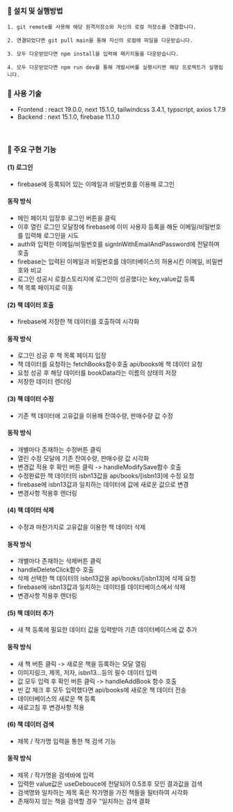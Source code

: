 ### 🤖 설치 및 실행방법 
```javasciprt
1. git remote를 사용해 해당 원격저장소와 자신의 로컬 저장소를 연결합니다.

2. 연결되었다면 git pull main을 통해 자신의 로컬에 파일을 다운받습니다.
  
3. 모두 다운받았다면 npm install을 입력해 패키지들을 다운받습니다.

4. 모두 다운받았다면 npm run dev를 통해 개발서버를 실행시키면 해당 프로젝트가 실행됩니다.
```

### 🔨 사용 기술
- Frontend : react 19.0.0, next 15.1.0, tailwindcss 3.4.1, typscript, axios 1.7.9
- Backend : next 15.1.0, firebase 11.1.0
</br>

### 🌳 주요 구현 기능
#### (1) 로그인
- firebase에 등록되어 있는 이메일과 비밀번호를 이용해 로그인
#### 동작 방식
- 메인 페이지 입장후 로그인 버튼을 클릭
- 이후 열린 로그인 모달창에 firebase에 이미 사용자 등록을 해둔 이메일/비밀번호를 입력해 로그인을 시도
- auth와 입력한 이메일/비밀번호를 signInWithEmailAndPassword에 전달하며 호출
- firebase는 입력된 이메일과 비밀번호를 데이터베이스의 허용시킨 이메일, 비밀번호와 비교
- 로그인 성공시 로컬스토리지에 로그인이 성공했다는 key,value값 등록
- 책 목록 페이지로 이동

#### (2) 책 데이터 호출
- firebase에 저장한 책 데이터를 호출하여 시각화
#### 동작 방식
- 로그인 성공 후 책 목록 페이지 입장
- 책 데이터를 요청하는 fetchBooks함수호출 api/books에 책 데이터 요청
- 요청 성공 후 해당 데이터를 bookData라는 이름의 상태의 저장
- 저장한 데이터 렌더링

#### (3) 책 데이터 수정
- 기존 책 데이터에 고유값을 이용해 잔여수량, 판매수량 값 수정
#### 동작 방식
- 개별마다 존재하는 수정버튼 클릭
- 열린 수정 모달에 기존 잔여수량, 판매수량 값 시각화
- 변경값 적용 후 확인 버튼 클릭 -> handleModifySave함수 호출
- 수정완료한 책 데이터의 isbn13값을 api/books/[isbn13]에 수정 요청
- firebase에 isbn13값과 일치하는 데이터에 값에 새로운 값으로 변경
- 변경사항 적용후 렌더링

#### (4) 책 데이터 삭제
- 수정과 마찬가지로 고유값을 이용한 책 데이터 삭제
#### 동작 방식
- 개별마다 존재하는 삭제버튼 클릭
- handleDeleteClick함수 호출
- 삭제 선택한 책 데이터의 isbn13값을 api/books/[isbn13]에 삭제 요청
- firebase에 isbn13값과 일치하는 데이터를 데이터베이스에서 삭제
- 변경사항 적용후 렌더링

#### (5) 책 데이터 추가
- 새 책 등록에 필요한 데이터 값을 입력받아 기존 데이터베이스에 값 추가
#### 동작 방식
- 새 책 버튼 클릭 -> 새로운 책을 등록하는 모달 열림
- 이미지링크, 제목, 저자, isbn13...등의 필수 데이터 입력
- 값 모두 입력 후 확인 버튼 클릭 -> handleAddBook 함수 호출
- 빈 값 체크 후 모두 입력했다면 api/books에 새로운 책 데이터 전송
- 데이터베이스의 새로운 책 등록
- 새로고침 후 변경사항 적용

#### (6) 책 데이터 검색
- 제목 / 작가명 입력을 통한 책 검색 기능
#### 동작 방식
- 제목 / 작가명을 검색바에 입력
- 입력한 value값은 useDebouce에 전달되어 0.5초후 모인 결과값을 검색
- 검색명와 일차하는 제목 혹은 작가명을 가진 책들을 필터하여 시각화
- 존재하지 않는 책을 검색할 경우 "일치하는 검색 결화

